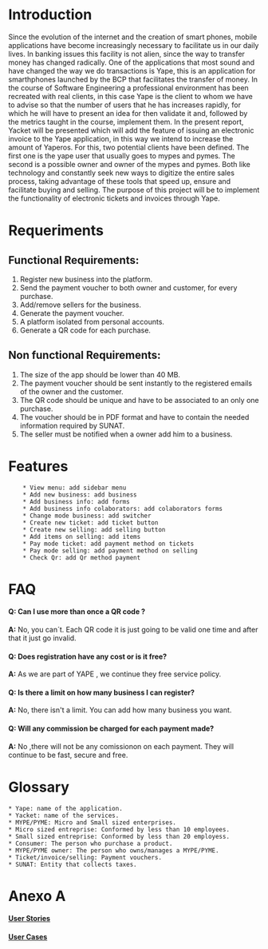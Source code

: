 # Introduction
Since the evolution of the internet and the creation of smart phones, mobile applications have become increasingly necessary to facilitate us in our daily lives. In banking issues this facility is not alien, since the way to transfer money has changed radically. One of the applications that most sound and have changed the way we do transactions is Yape, this is an application for smarthphones launched by the BCP that facilitates the transfer of money.
 In the course of Software Engineering a professional environment has been recreated with real clients, in this case Yape is the client to whom we have to advise so that the number of users that he has increases rapidly, for which he will have to present an idea for then validate it and, followed by the metrics taught in the course, implement them. In the present report, Yacket will be presented which will add the feature of issuing an electronic invoice to the Yape application, in this way we intend to increase the amount of Yaperos.
For this, two potential clients have been defined. The first one is the yape user that usually goes to mypes and pymes. The second is a possible owner and owner of the mypes and pymes. Both like technology and constantly seek new ways to digitize the entire sales process, taking advantage of these tools that speed up, ensure and facilitate buying and selling.
The purpose of this project will be to implement the functionality of electronic tickets and invoices through Yape.


# Requeriments
## Functional Requirements:

1. Register new business into the platform.
2. Send the payment voucher to both owner and customer, for every purchase.
3. Add/remove sellers for the business.
4. Generate the payment voucher.
5. A platform isolated from personal accounts.
6. Generate a QR code for each purchase.

## Non functional Requirements:
1. The size of the app should be lower than 40 MB.
2. The payment voucher should be sent instantly to the registered emails of the owner and the customer.
3. The QR code should be unique and have to be associated to an only one purchase.
4. The voucher should be in PDF format and have to contain the needed information required by SUNAT.
5. The seller must be notified when a owner add him to a business.




# Features

        * View menu: add sidebar menu
        * Add new business: add business
        * Add business info: add forms
        * Add business info colaborators: add colaborators forms
        * Change mode business: add switcher
        * Create new ticket: add ticket button
        * Create new selling: add selling button
        * Add items on selling: add items
        * Pay mode ticket: add payment method on tickets
        * Pay mode selling: add payment method on selling
        * Check Qr: add Qr method payment
        
        
# FAQ
#### **Q:** Can I use more than once a QR code ? 
 **A:** No, you can´t. Each QR code it is just going to be valid one time and after that it just go invalid.
 
 #### **Q:** Does registration have any cost or is it free?
 **A:** As we are part of YAPE , we continue they free service policy.
#### **Q:** Is there a limit on how many business I can register?
**A:** No, there isn't a limit. You can add how many business you want.
#### **Q:** Will any commission be charged for each payment made?
 **A:** No ,there will not be any comissionon on each payment. They will continue to be fast, secure and free.



# Glossary
    * Yape: name of the application.
    * Yacket: name of the services.
    * MYPE/PYME: Micro and Small sized enterprises.
    * Micro sized entreprise: Conformed by less than 10 employees.
    * Small sized entreprise: Conformed by less than 20 employess.
    * Consumer: The person who purchase a product.
    * MYPE/PYME owner: The person who owns/manages a MYPE/PYME.
    * Ticket/invoice/selling: Payment vouchers.
    * SUNAT: Entity that collects taxes.
# Anexo A
#### [User Stories](https://github.com/cs2901/yape-bcp-project-yacket-fingerlog/blob/develop/User_Guide/Product_Requirements/userStories.md)
#### [User Cases](https://github.com/cs2901/yape-bcp-project-yacket-fingerlog/blob/develop/User_Guide/Product_Requirements/useCases.md)
